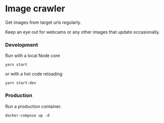 # Image crawler

Get images from target urls regularly.

Keep an eye out for webcams or any other images that update occasionally. 

### Development

Run with a local Node core

```
yarn start
```

or with a hot code reloading

```
yarn start:dev
```

### Production

Run a production container.

```
docker-compose up -d
```
